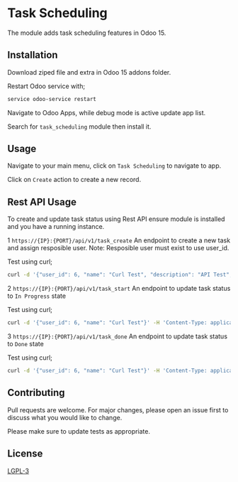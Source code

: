 # Task Scheduling

The module adds task scheduling features in Odoo 15.

## Installation

Download ziped file and extra in Odoo 15 addons folder.

Restart Odoo service with;
```bash
service odoo-service restart
```

Navigate to Odoo Apps, while debug mode is active update app list.

Search for ```task_scheduling``` module then install it.

## Usage

Navigate to your main menu, click on ```Task Scheduling``` to navigate to app.

Click on ```Create``` action to create a new record.

## Rest API Usage

To create and update task status using Rest API ensure module is installed and you have a running instance.

1 ```https://{IP}:{PORT}/api/v1/task_create```
An endpoint to create a new task and assign resposible user.
Note: Resposible user must exist to use user_id.

Test using curl;
```bash
curl -d '{"user_id": 6, "name": "Curl Test", "description": "API Test", "duration": 12}' -H 'Content-Type: application/json' http://{IP}:{PORT}/api/v1/task_create

```

2 ```https://{IP}:{PORT}/api/v1/task_start```
An endpoint to update task status to ```In Progress``` state

Test using curl;
```bash
curl -d '{"user_id": 6, "name": "Curl Test"}' -H 'Content-Type: application/json' http://{IP}:{PORT}/api/v1/task_start
```

3 ```https://{IP}:{PORT}/api/v1/task_done```
An endpoint to update task status to ```Done``` state

Test using curl;
```bash
curl -d '{"user_id": 6, "name": "Curl Test"}' -H 'Content-Type: application/json' http://{IP}:{PORT}/api/v1/task_done
```

## Contributing
Pull requests are welcome. For major changes, please open an issue first to discuss what you would like to change.

Please make sure to update tests as appropriate.

## License
[LGPL-3](https://www.gnu.org/licenses/lgpl+gpl-3.0.txt)
